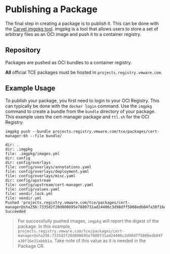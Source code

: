# Publishing a Package

The final step in creating a package is to publish it. This can be done with the
[Carvel imgpkg tool](../tooling/). imgpkg is a tool that allows users to store a
set of arbitrary files as an OCI image and push it to a container registry.

## Repository

Packages are pushed as OCI bundles to a container registry.

**All** official TCE packages must be hosted in `projects.registry.vmware.com`.

## Example Usage

To publish your package, you first need to login to your OCI Registry. This can
typically be done with the `docker login` command. Use the `imgpkg` command to
create a bundle from the `bundle` directory of your package. This example uses
the cert-manager package and `ttl.sh` for the OCI Registry.

 ```shell
 imgpkg push --bundle projects.registry.vmware.com/tce/packages/cert-manager:6h --file bundle/

 dir: .
 dir: .imgpkg
 file: .imgpkg/images.yml
 dir: config
 dir: config/overlays
 file: config/overlays/annotations.yaml
 file: config/overlays/deployment.yaml
 file: config/overlays/misc.yaml
 dir: config/upstream
 file: config/upstream/cert-manager.yaml
 file: config/values.yaml
 file: vendir.lock.yml
 file: vendir.yml
 Pushed 'projects.registry.vmware.com/tce/packages/cert-manager@sha256:7335d2f20d000695e7880731ad24406c3d98dff5008edb04fa30f16e31abbb1a'
 Succeeded
 ```

> For successfully pushed images, `imgpkg` will report the digest of the
package. In this example,
`projects.registry.vmware.com/tce/packages/cert-manager@sha256:7335d2f20d000695e7880731ad24406c3d98dff5008edb04fa30f16e31abbb1a`.
Take note of this value as it is needed in the Package CR.
